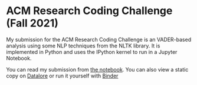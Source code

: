 # ACM Research Coding Challenge (Fall 2021)

My submission for the ACM Research Coding Challenge is an VADER-based analysis
using some NLP techniques from the NLTK library. It is implemented in Python and
uses the IPython kernel to run in a Jupyter Notebook.

You can read my submission from [the notebook](Coding-Challenge-F21.ipynb). You
can also view a static copy
on [Datalore](https://datalore.jetbrains.com/view/notebook/vnuJegxTj2B8kILaab0yaf)
or run it yourself
with [Binder](https://mybinder.org/v2/gh/Spaceface16518/Coding-Challenge-F21/HEAD?filepath=Coding-Challenge-F21.ipynb)
